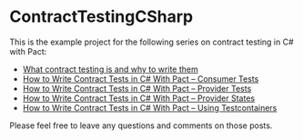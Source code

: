 # ContractTestingCSharp

This is the example project for the following series on contract testing in C# with Pact:

- [What contract testing is and why to write them](https://daninacan.com/what-contract-testing-is-and-why-to-write-them/)
- [How to Write Contract Tests in C# With Pact – Consumer Tests](https://daninacan.com/how-to-write-contract-tests-in-c-with-pact-consumer-tests/)
- [How to Write Contract Tests in C# With Pact – Provider Tests](https://daninacan.com/how-to-write-contract-tests-in-c-with-pact-provider-tests/)
- [How to Write Contract Tests in C# With Pact – Provider States](https://daninacan.com/how-to-write-contract-tests-in-c-with-pact-provider-states/)
- [How to Write Contract Tests in C# With Pact – Using Testcontainers](https://daninacan.com/how-to-write-contract-tests-in-c-with-pact-using-testcontainers/)

Please feel free to leave any questions and comments on those posts.
